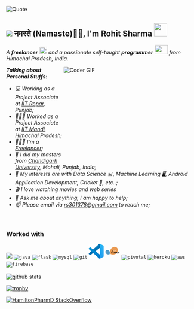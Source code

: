 <p align="center">
  
![Quote](https://github-readme-quotes.herokuapp.com/quote?theme=default_repocard&animation=default&layout=zues&font=default)
  
</p>

## <img src="https://emojis.slackmojis.com/emojis/images/1531849430/4246/blob-sunglasses.gif?1531849430" width="30"/> नमस्ते (Namaste)🙏🏻, I'm Rohit Sharma <img src="https://raw.githubusercontent.com/TheDudeThatCode/TheDudeThatCode/master/Assets/Hi.gif" width=35 height=35>

<p>
  <em>
    A <b>freelancer</b> <img src="https://raw.githubusercontent.com/TheDudeThatCode/TheDudeThatCode/master/Assets/Medal.gif" width=20 height=20> and a passionate self-taught <b>programmer</b> <img src="https://raw.githubusercontent.com/TheDudeThatCode/TheDudeThatCode/master/Assets/Developer.gif" width=35 height=25> from Himachal Pradesh, India.
  </em>
 </p>

<img align="right" alt="Coder GIF" height=250 width=350 src="https://camo.githubusercontent.com/992babdffd8c74a1502de375fbdf7e4d54773242/68747470733a2f2f6d656469612e67697068792e636f6d2f6d656469612f53576f536b4e36447854737a71494b4571762f67697068792e676966" />

<em>
  
**Talking about Personal Stuffs:**
  
- 💻 Working as a Project Associate at [IIT Ropar](https://www.iitrpr.ac.in/), Punjab;
- 👨🏽‍💻 Worked as a Project Associate at [IIT Mandi](https://www.iitmandi.ac.in/), Himachal Pradesh;
- 👨🏽‍💻 I’m a [Freelancer](https://www.upwork.com/freelancers/~010fc864b64788a284?viewMode=1);
- 💼 I did my masters from [Chandigarh University](https://www.cuchd.in/), Mohali, Punjab, India;
- 🤔 My interests are with Data Science 📊, Machine Learning 🖥️, Android Application Development, Cricket 🏏, etc..;
- 🎬 I love watching movies and web series <img src="https://www.pngfind.com/pngs/m/173-1737725_captain-americas-shield-hd-png-download.png" width=15 height=15>
- 💬 Ask me about anything, I am happy to help;
- 📫 Please email via rs301378@gmail.com to reach me;
<br/> 
</em>

### Worked with 

<code><img height="40" src="https://www.vectorlogo.zone/logos/python/python-ar21.svg"></code>
<code><img height="40" src="https://www.vectorlogo.zone/logos/java/java-horizontal.svg" title="java"></code>
<code><img height="40" src="https://www.vectorlogo.zone/logos/pocoo_flask/pocoo_flask-icon.svg" title="flask"></code>
<code><img height="40" src="https://www.vectorlogo.zone/logos/mysql/mysql-horizontal.svg" title="mysql"></code>
<code><img height="40" src="https://www.vectorlogo.zone/logos/git-scm/git-scm-icon.svg" title="git"></code>
<code><img height="40" src="https://raw.githubusercontent.com/github/explore/80688e429a7d4ef2fca1e82350fe8e3517d3494d/topics/visual-studio-code/visual-studio-code.png" title="vscode"></code>
<code><img height="40" src="https://raw.githubusercontent.com/github/explore/80688e429a7d4ef2fca1e82350fe8e3517d3494d/topics/scikit-learn/scikit-learn.png" title="sklearn"></code>
<code><img height="40" src="https://sites.google.com/a/pivotal.io/pivotal-logo/_/rsrc/1488788131829/home/Pivotal_WhiteOnTeal_RGB.png" title="pivotal"></code>
<code><img height="40" src="https://www.vectorlogo.zone/logos/heroku/heroku-ar21.svg" title="heroku"></code>
<code><img height="40" src="https://a0.awsstatic.com/main/images/logos/aws_logo_smile_1200x630.png" title="aws"></code>
<code><img height="40" src="https://www.vectorlogo.zone/logos/firebase/firebase-ar21.svg" title="firebase"></code>

<img align="center" src="https://github-readme-stats.vercel.app/api?username=rs301378&show_icons=true&include_all_commits=true&theme=blue-white&count_private=true" alt="github stats">
 
[![trophy](https://github-profile-trophy.vercel.app/?username=rs301378&theme=gruvbox)](https://github.com/ryo-ma/github-profile-trophy) <br>

[![HamiltonPharmD StackOverflow](https://stackoverflow-badge.herokuapp.com/api/StackOverflowBadge/14122375)](https://stackoverflow.com//users/10912528/rohit-sharma)


